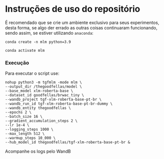# Instruções de uso do repositório

É recomendado que se crie um ambiente exclusivo para seus experimentos, desta forma, se algo der errado as outras 
coisas continuaram funcionando, sendo assim, se estiver utilizando `anaconda`:

`conda create -n mlm python=3.9`

`conda activate mlm`

### Execução

Para executar o script use:

```shell
nohup python3 -m tgfmlm -mode mlm \
--output_dir /thegoodfellas/model \
--base_model xlm-roberta-base \
--dataset_id goodfellas/brwac_tiny \
--wandb_project tgf-xlm-roberta-base-pt-br \
--wandb_run_id tgf-xlm-roberta-base-pt-br-dummy \
--wandb_entity thegoodfellas \
--epochs 2 \
--batch_size 16 \
--gradient_accumulation_steps 2 \
--lr 1e-4 \
--logging_steps 1000 \
--max_length 512 \
--warmup_steps 10_000 \
--hub_model_id thegoodfellas/tgf-xlm-roberta-base-pt-br &
```

Acompanhe os logs pelo WandB